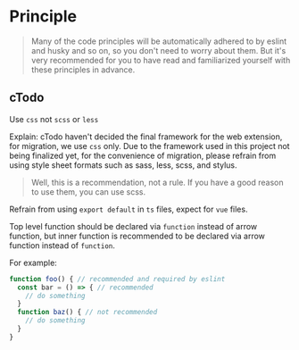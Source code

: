 # Principle

> Many of the code principles will be automatically adhered to by eslint and husky and so on, so you don't need to worry about them. But it's very recommended for you to have read and familiarized yourself with these principles in advance.

## cTodo

Use `css` not `scss` or `less`

Explain: cTodo haven't decided the final framework for the web extension, for migration, we use `css` only. Due to the framework used in this project not being finalized yet, for the convenience of migration, please refrain from using style sheet formats such as sass, less, scss, and stylus.

> Well, this is a recommendation, not a rule. If you have a good reason to use them, you can use scss.

Refrain from using `export default` in `ts` files, expect for `vue` files.

Top level function should be declared via `function` instead of arrow function, but inner function is recommended to be declared via arrow function instead of `function`.

For example:

```ts
function foo() { // recommended and required by eslint
  const bar = () => { // recommended
    // do something
  }
  function baz() { // not recommended
    // do something
  }
}
```
